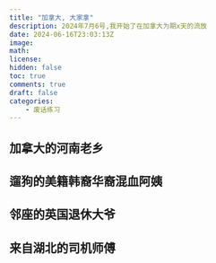 ```yaml
---
title: "加拿大, 大家拿"
description: 2024年7月6号,我开始了在加拿大为期x天的流放
date: 2024-06-16T23:03:13Z
image: 
math: 
license: 
hidden: false
toc: true
comments: true
draft: false
categories:
    - 废话练习
---
```


## 加拿大的河南老乡
## 遛狗的美籍韩裔华裔混血阿姨
## 邻座的英国退休大爷
## 来自湖北的司机师傅
